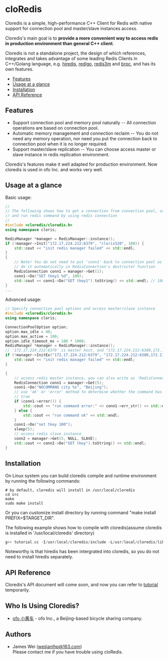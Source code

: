 cloRedis
=====

Cloredis is a simple, high-performance C++ Client for Redis with native support for connection pool and master/slave instances access. 

Cloredis's main goal is to <strong>provide a more convenient way to access redis in production environment than general C++ client</strong>.

Cloredis is not a standalone project, the design of which references, integrates and takes advantage of some leading Redis Clients in C++/Golang language, e.g. [hiredis](https://github.com/redis/hiredis.git), [redigo](https://github.com/gomodule/redigo.git), [redis3m](https://github.com/luca3m/redis3m.git) and [brpc](https://github.com/brpc/brpc.git), and has its own features.

* [Features](#features)
* [Usage at a glance](#usage)
* [Installation](#installation)
* [API Reference](#reference)
## Features<div id="features"></div>

* Support connection pool and memory pool naturally -- All connection operations are based on connection pool.
* Automatic memory management and connection reclaim -- You do not need any memory operation, nor need you put the connection back to connection pool when it is no longer required.  
* Support master/slave replication -- You can choose access master or slave instance in redis replication environment.

Cloredis's features make it well adapted for production environment. Now cloredis is used in ofo Inc. and works very well.

## Usage at a glance<div id="usage"></div>

Basic usage:
``` C++
//
// The following shows how to get a connection from connection pool, select specific db 
// and run redis command by using redis connection
//
#include <cloredis/cloredis.h>
using namespace cloris;

RedisManager *manager = RedisManager::instance();
if (!manager->Init("172.17.224.212:6379", "cloris520", 100)) {
    std::cout << "init redis manager failed" << std::endl;
}
{
    // Note! You do not need to put 'conn1' back to connection pool as cloredis will 
    // do it automatically in RedisConnection's destructor function
    RedisConnection conn1 = manager->Get(1); 
    conn1->Do("SET tkey1 %d", 100);
    std::cout << conn1->Do("GET tkey1").toString() << std::endl; // 100
}
...
```
Advanced usage:
```C++
// Specify connection pool options and access master/slave instance
#include <cloredis/cloredis.h>
using namespace cloris;

ConnectionPoolOption option;
option.max_idle = 40;
option.max_active = 100;
option.idle_timeout_ms = 180 * 1000;   
RedisManager *manager = RedisManager::instance();
// '172.17.224.212:6379' is master host, and "172.17.224.212:6380,172.17.224.212:6381" is two slave hosts
if (!manager->InitEx("172.17.224.212:6379", "172.17.224.212:6380,172.17.224.212:6381", "cloris520", 100, &option)) {
    std::cout << "init redis manager failed" << std::endl;
}

{
    // access redis master instance, you can also write as 'RedisConnection conn1 = manager->Get(5, NULL, MASTER)'
    RedisConnection conn1 = manager->Get(5);
    conn1->Do("NOCOMMAND city %s", "Beijing");
    // use 'ok' or 'error' method to determine whether the command has run success
    // true
    if (conn1->error()) {
        std::cout << "run command error:" << conn1->err_str() << std::endl;
    } else {
        std::cout << "run command ok" << std::endl;
    }
    conn1->Do("set tkey 100");
    sleep(5);
    // access redis slave instance
    conn2 = manager->Get(5, NULL, SLAVE);
    std::cout << conn2->Do("GET tkey").toString() << std::endl;
}
```

## Installation<div id="installation"></div>
On Linux system you can build cloredis compile and runtime environment by running the following commands:
``` shell
# by default, cloredis will install in /usr/local/cloredis
cd src
make
sudo make install
```
Or you can customize install directory by running command "make install PREFIX=$TARGET_DIR".  

The following example shows how to compile with cloredis(assume cloredis is installed in '/usr/local/cloredis' directory)
```C++
g++ tutorial.cc -I/usr/local/cloredis/include -L/usr/local/cloredis/lib/ -lcloredis -o main  -std=c++11 -Wl,-rpath=/usr/local/cloredis/lib
```

Noteworthy is that hiredis has been intergrated into cloredis, so you do not need to install hiredis separately.

## API Reference<div id="reference"></div> 

Cloredis's API document will come soon, and now you can refer to [tutorial](https://github.com/shpilu/cloRedis/blob/master/src/example/tutorial.cc) temporarily.

## Who Is Using Cloredis?

* [ofo 小黄车](http://www.ofo.so/#/) - ofo Inc., a Beijing-based bicycle sharing company.

## Authors

* James Wei (weijianlhp@163.com)   
Please contact me if you have trouble using cloRedis.
